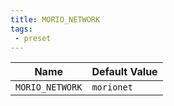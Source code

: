 ```yaml
---
title: MORIO_NETWORK
tags: 
 - preset
---
```





<!-- MORIO_AUTO_GENERATED_CONTENT_STARTS - Manual changes made below will be overwritten -->
| Name | Default Value |
|------|---------------|
| `MORIO_NETWORK` | `morionet` |
<!-- MORIO_AUTO_GENERATED_CONTENT_ENDS - Manual changes made above will be overwritten -->
